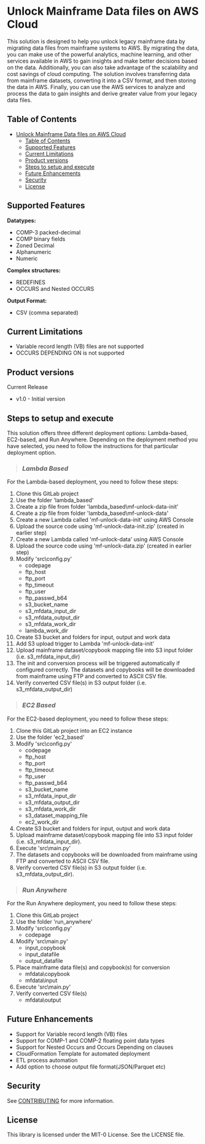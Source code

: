 # Unlock Mainframe Data files on AWS Cloud

This solution is designed to help you unlock legacy mainframe data by migrating data files from mainframe systems to AWS. By migrating the data, you can make use of the powerful analytics, machine learning, and other services available in AWS to gain insights and make better decisions based on the data. Additionally, you can also take advantage of the scalability and cost savings of cloud computing. The solution involves transferring data from mainframe datasets, converting it into a CSV format, and then storing the data in AWS. Finally, you can use the AWS services to analyze and process the data to gain insights and derive greater value from your legacy data files.

## Table of Contents

- [Unlock Mainframe Data files on AWS Cloud](#unlock-mainframe-data-files-on-aws-cloud)
  - [Table of Contents](#table-of-contents)
  - [Supported Features](#supported-features)
  - [Current Limitations](#current-limitations)
  - [Product versions](#product-versions)
  - [Steps to setup and execute](#steps-to-setup-and-execute)
  - [Future Enhancements](#future-enhancements)
  - [Security](#security)
  - [License](#license)

## Supported Features

**Datatypes:**

* COMP-3 packed-decimal
* COMP binary fields
* Zoned Decimal
* Alphanumeric
* Numeric

**Complex structures:**

* REDEFINES
* OCCURS and Nested OCCURS

**Output Format:**

* CSV (comma separated)


## Current Limitations

* Variable record length (VB) files are not supported
* OCCURS DEPENDING ON is not supported

## Product versions

Current Release

* v1.0 - Initial version


## Steps to setup and execute

This solution offers three different deployment options: Lambda-based, EC2-based, and Run Anywhere. Depending on the deployment method you have selected, you need to follow the instructions for that particular deployment option.

>### *Lambda Based*

For the Lambda-based deployment, you need to follow these steps:

1. Clone this GitLab project
2. Use the folder 'lambda_based'
3. Create a zip file from folder 'lambda_based\mf-unlock-data-init'
4. Create a zip file from folder 'lambda_based\mf-unlock-data'
5. Create a new Lambda called 'mf-unlock-data-init' using AWS Console
6. Upload the source code using 'mf-unlock-data-init.zip' (created in earlier step)
7. Create a new Lambda called 'mf-unlock-data' using AWS Console
8. Upload the source code using 'mf-unlock-data.zip'  (created in earlier step)
9. Modify 'src\config.py'
    - codepage
    - ftp_host
    - ftp_port
    - ftp_timeout
    - ftp_user
    - ftp_passwd_b64
    - s3_bucket_name
    - s3_mfdata_input_dir
    - s3_mfdata_output_dir
    - s3_mfdata_work_dir
    - lambda_work_dir
10. Create S3 bucket and folders for input, output and work data
11. Add S3 upload trigger to Lambda 'mf-unlock-data-init'
12. Upload mainframe dataset/copybook mapping file into S3 input folder (i.e. s3_mfdata_input_dir)
13. The init and conversion process will be triggered automatically if configured correctly. The datasets and copybooks will be downloaded from mainframe using FTP and converted to ASCII CSV file.
14. Verify converted CSV file(s) in S3 output folder (i.e. s3_mfdata_output_dir)


>### *EC2 Based*

For the EC2-based deployment, you need to follow these steps:

1. Clone this GitLab project into an EC2 instance
2. Use the folder 'ec2_based'
3. Modify 'src\config.py'
    - codepage
    - ftp_host
    - ftp_port
    - ftp_timeout
    - ftp_user
    - ftp_passwd_b64
    - s3_bucket_name
    - s3_mfdata_input_dir
    - s3_mfdata_output_dir
    - s3_mfdata_work_dir
    - s3_dataset_mapping_file
    - ec2_work_dir
4. Create S3 bucket and folders for input, output and work data
5. Upload mainframe dataset/copybook mapping file into S3 input folder (i.e. s3_mfdata_input_dir).
6. Execute 'src\main.py'
7. The datasets and copybooks will be downloaded from mainframe using FTP and converted to ASCII CSV file.
8. Verify converted CSV file(s) in S3 output folder (i.e. s3_mfdata_output_dir).


>### *Run Anywhere*

For the Run Anywhere deployment, you need to follow these steps:

1. Clone this GitLab project
2. Use the folder 'run_anywhere'
3. Modify 'src\config.py'
    - codepage
4. Modify 'src\main.py'
    - input_copybook
    - input_datafile
    - output_datafile
5. Place mainframe data file(s) and copybook(s) for conversion
    - mfdata\copybook
    - mfdata\input
6. Execute 'src\main.py'
7. Verify converted CSV file(s)
    - mfdata\output

## Future Enhancements

* Support for Variable record length (VB) files
* Support for COMP-1 and COMP-2 floating point data types 
* Support for Nested Occurs and Occurs Depending on clauses
* CloudFormation Template for automated deployment
* ETL process automation
* Add option to choose output file format(JSON/Parquet etc)

## Security

See [CONTRIBUTING](CONTRIBUTING.md#security-issue-notifications) for more information.

## License

This library is licensed under the MIT-0 License. See the LICENSE file.

